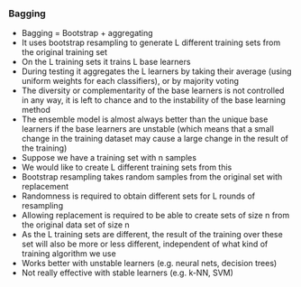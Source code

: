 ### Bagging
* Bagging = Bootstrap + aggregating
* It uses bootstrap resampling to generate L different training sets from the original training set
* On the L training sets it trains L base learners
* During testing it aggregates the L learners by taking their average (using uniform weights for each classifiers), or by majority voting
* The diversity or complementarity of the base learners is not controlled in any way, it is left to chance and to the instability of the base learning method
* The ensemble model is almost always better than the unique base learners if the base learners are unstable (which means that a small change in the training dataset may cause a large change in the result of the training)
* Suppose we have a training set with n samples
* We would like to create L different training sets from this
* Bootstrap resampling takes random samples from the original set with replacement
* Randomness is required to obtain different sets for L rounds of resampling
* Allowing replacement is required to be able to create sets of size n from the original data set of size n
* As the L training sets are different, the result of the training over these set will also be more or less different, independent of what kind of training algorithm we use
* Works better with unstable learners (e.g. neural nets, decision trees)
* Not really effective with stable learners (e.g. k-NN, SVM)
